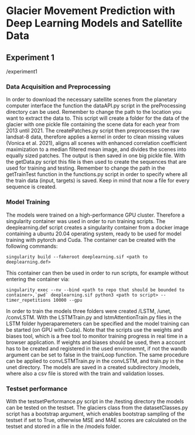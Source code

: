 # Glacier Movement Prediction with Deep Learning Models and Satellite Data

## Experiment 1 
/experiment1

### Data Acquisition and Preprocessing

In order to download the necessary satellite scenes from the planetary computer interface the function the dataAPI.py script in the preProcessing directory can be used. Remember to change the path to the location you want to extract the data to. This script will create a folder for the data of the glacier with one pickle file containing the scene data for each year from 2013 until 2021. The createPatches.py script then preprocesses the raw landsat-8 data, therefore applies a kernel in order to clean missing values (Vonica et al. 2021), aligns all scenes with enhanced correlation coefficient maximization to a median filtered mean image, and divides the scenes into equally sized patches. The output is then saved in one big pickle file. With the getData.py script this file is then used to create the sequences that are used for training and testing. Remember to change the path in the getTrainTest function in the functions.py script in order to specify where all the train data (input, targets) is saved. Keep in mind that now a file for every sequence is created. 

### Model Training
The models were trained on a high-performance GPU cluster. Therefore a singularity container was used in order to run training scripts. The deeplearning.def script creates a singularity container from a docker image containing a ubuntu 20.04 operating system, ready to be used for model training with pytorch and Cuda. The container can be created with the following commands: 

```
singularity build --fakeroot deeplearning.sif <path to deeplearning.def>

```
This container can then be used in order to run scripts, for example without entering the container via:

```
singularity exec --nv --bind <path to repo that should be bounded to container>,`pwd` deeplearning.sif python3 <path to script> --timer_repetitions 10000 --gpu
```
In order to train the models three folders were created /LSTM, /unet, /convLSTM. With the LSTMTrain.py and lstmAttentionTrain.py files in the LSTM folder hyperaparemeters can be specified and the model training can be started (on GPU with Cuda). Note that the scripts use the weights and biases tool, which is a free tool to monitor training progress in real time in a browser application. If weights and biases should be used, then a account has to be created and registered in the used environemnt, if not the wandb argument can be set to false in the trainLoop function. The same procedure can be applied to convLSTMTrain.py in the convLSTM, and train.py in the unet directory. The models are saved in a created subdirectory /models, where also a csv file is stored with the train and validation losses.

### Testset performance
With the testsetPerformance.py script in the /testing directory the models can be tested on the testset. The glaciers class from the datasetClasses.py script has a bootstrap argument, which enables bootstrap sampling of the testset if set to True, otherwise MSE and MAE scores are calculated on the testset and stored in a file in the /models folder. 



